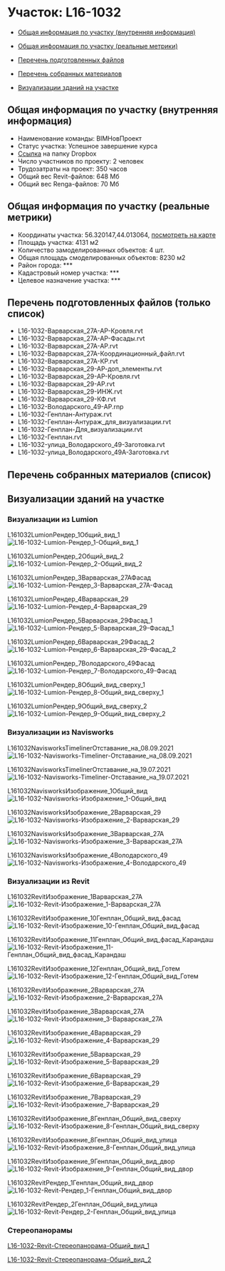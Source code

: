 # Участок: L16-1032

* [Общая информация по участку (внутренняя информация)](#Chapter1)

* [Общая информация по участку (реальные метрики)](#Chapter2)

* [Перечень подготовленных файлов](#Chapter3)

* [Перечень собранных материалов](#Chapter4)

* [Визуализации зданий на участке](#Chapter6)

## <a id="Chapter1"></a> Общая информация по участку (внутренняя информация)
+ Наименование команды: BIMНовПроект
+ Статус участка: Успешное завершение курса
+ [Ссылка](https://www.dropbox.com/sh/wvvgv1nw1iqred9/AADmkJJrYQGC1OnUqt3bRK-ua/L16_1032?dl=0) на папку Dropbox
+ Число участников по проекту: 2 человек
+ Трудозатраты на проект: 350 часов
+ Общий вес Revit-файлов: 648 Мб
+ Общий вес Renga-файлов: 70 Мб
## <a id="Chapter2"></a> Общая информация по участку (реальные метрики)
+ Координаты участка: 56.320147,44.013064, [посмотреть на карте](https://yandex.ru/maps/47/nizhny-novgorod/?ll=44.013064%2C56.320147&z=19)
+ Площадь участка: 4131 м2
+ Количество замоделированных объектов: 4 шт.
+ Общая площадь смоделированных объектов: 8230 м2
+ Район города: *** 
+ Кадастровый номер участка: *** 
+ Целевое назначение участка: *** 
## <a id="Chapter3"></a> Перечень подготовленных файлов (только список)
+ L16-1032-Варварская_27А-АР-Кровля.rvt
+ L16-1032-Варварская_27А-АР-Фасады.rvt
+ L16-1032-Варварская_27А-АР.rvt
+ L16-1032-Варварская_27А-Координационный_файл.rvt
+ L16-1032-Варварская_27А-КР.rvt
+ L16-1032-Варварская_29-АР-доп_элементы.rvt
+ L16-1032-Варварская_29-АР-Кровля.rvt
+ L16-1032-Варварская_29-АР.rvt
+ L16-1032-Варварская_29-ИНЖ.rvt
+ L16-1032-Варварская_29-КФ.rvt
+ L16-1032-Володарского_49-АР.rnp
+ L16-1032-Генплан-Антураж.rvt
+ L16-1032-Генплан-Антураж_для_визуализации.rvt
+ L16-1032-Генплан-Для_визуализации.rvt
+ L16-1032-Генплан.rvt
+ L16-1032-улица_Володарского_49-Заготовка.rvt
+ L16-1032-улица_Володарского_49А-Заготовка.rvt
## <a id="Chapter4"></a> Перечень собранных материалов (список)
## <a id="Chapter6"></a> Визуализации зданий на участке
### Визуализации из Lumion
L161032LumionРендер_1Общий_вид_1
![L16-1032-Lumion-Рендер_1-Общий_вид_1](/Images/L16_1032/L16-1032-Lumion-Рендер_1-Общий_вид_1_Compressed.jpg)

L161032LumionРендер_2Общий_вид_2
![L16-1032-Lumion-Рендер_2-Общий_вид_2](/Images/L16_1032/L16-1032-Lumion-Рендер_2-Общий_вид_2_Compressed.jpg)

L161032LumionРендер_3Варварская_27АФасад
![L16-1032-Lumion-Рендер_3-Варварская_27А-Фасад](/Images/L16_1032/L16-1032-Lumion-Рендер_3-Варварская_27А-Фасад_Compressed.jpg)

L161032LumionРендер_4Варварская_29
![L16-1032-Lumion-Рендер_4-Варварская_29](/Images/L16_1032/L16-1032-Lumion-Рендер_4-Варварская_29_Compressed.jpg)

L161032LumionРендер_5Варварская_29Фасад_1
![L16-1032-Lumion-Рендер_5-Варварская_29-Фасад_1](/Images/L16_1032/L16-1032-Lumion-Рендер_5-Варварская_29-Фасад_1_Compressed.jpg)

L161032LumionРендер_6Варварская_29Фасад_2
![L16-1032-Lumion-Рендер_6-Варварская_29-Фасад_2](/Images/L16_1032/L16-1032-Lumion-Рендер_6-Варварская_29-Фасад_2_Compressed.jpg)

L161032LumionРендер_7Володарского_49Фасад
![L16-1032-Lumion-Рендер_7-Володарского_49-Фасад](/Images/L16_1032/L16-1032-Lumion-Рендер_7-Володарского_49-Фасад_Compressed.jpg)

L161032LumionРендер_8Общий_вид_сверху_1
![L16-1032-Lumion-Рендер_8-Общий_вид_сверху_1](/Images/L16_1032/L16-1032-Lumion-Рендер_8-Общий_вид_сверху_1_Compressed.jpg)

L161032LumionРендер_9Общий_вид_сверху_2
![L16-1032-Lumion-Рендер_9-Общий_вид_сверху_2](/Images/L16_1032/L16-1032-Lumion-Рендер_9-Общий_вид_сверху_2_Compressed.jpg)

### Визуализации из Navisworks
L161032NavisworksTimelinerОтставание_на_08.09.2021
![L16-1032-Navisworks-Timeliner-Отставание_на_08.09.2021](/Images/L16_1032/L16-1032-Navisworks-Timeliner-Отставание_на_08.09.2021_Compressed.jpg)

L161032NavisworksTimelinerОтставание_на_19.07.2021
![L16-1032-Navisworks-Timeliner-Отставание_на_19.07.2021](/Images/L16_1032/L16-1032-Navisworks-Timeliner-Отставание_на_19.07.2021_Compressed.jpg)

L161032NavisworksИзображение_1Общий_вид
![L16-1032-Navisworks-Изображение_1-Общий_вид](/Images/L16_1032/L16-1032-Navisworks-Изображение_1-Общий_вид_Compressed.jpg)

L161032NavisworksИзображение_2Варварская_29
![L16-1032-Navisworks-Изображение_2-Варварская_29](/Images/L16_1032/L16-1032-Navisworks-Изображение_2-Варварская_29_Compressed.jpg)

L161032NavisworksИзображение_3Варварская_27А
![L16-1032-Navisworks-Изображение_3-Варварская_27А](/Images/L16_1032/L16-1032-Navisworks-Изображение_3-Варварская_27А_Compressed.jpg)

L161032NavisworksИзображение_4Володарского_49
![L16-1032-Navisworks-Изображение_4-Володарского_49](/Images/L16_1032/L16-1032-Navisworks-Изображение_4-Володарского_49_Compressed.jpg)

### Визуализации из Revit
L161032RevitИзображение_1Варварская_27А
![L16-1032-Revit-Изображение_1-Варварская_27А](/Images/L16_1032/L16-1032-Revit-Изображение_1-Варварская_27А_Compressed.jpg)

L161032RevitИзображение_10Генплан_Общий_вид_фасад
![L16-1032-Revit-Изображение_10-Генплан_Общий_вид_фасад](/Images/L16_1032/L16-1032-Revit-Изображение_10-Генплан_Общий_вид_фасад_Compressed.jpg)

L161032RevitИзображение_11Генплан_Общий_вид_фасад_Карандаш
![L16-1032-Revit-Изображение_11-Генплан_Общий_вид_фасад_Карандаш](/Images/L16_1032/L16-1032-Revit-Изображение_11-Генплан_Общий_вид_фасад_Карандаш_Compressed.jpg)

L161032RevitИзображение_12Генплан_Общий_вид_Готем
![L16-1032-Revit-Изображение_12-Генплан_Общий_вид_Готем](/Images/L16_1032/L16-1032-Revit-Изображение_12-Генплан_Общий_вид_Готем_Compressed.jpg)

L161032RevitИзображение_2Варварская_27А
![L16-1032-Revit-Изображение_2-Варварская_27А](/Images/L16_1032/L16-1032-Revit-Изображение_2-Варварская_27А_Compressed.jpg)

L161032RevitИзображение_3Варварская_27А
![L16-1032-Revit-Изображение_3-Варварская_27А](/Images/L16_1032/L16-1032-Revit-Изображение_3-Варварская_27А_Compressed.jpg)

L161032RevitИзображение_4Варварская_29
![L16-1032-Revit-Изображение_4-Варварская_29](/Images/L16_1032/L16-1032-Revit-Изображение_4-Варварская_29_Compressed.jpg)

L161032RevitИзображение_5Варварская_29
![L16-1032-Revit-Изображение_5-Варварская_29](/Images/L16_1032/L16-1032-Revit-Изображение_5-Варварская_29_Compressed.jpg)

L161032RevitИзображение_6Варварская_29
![L16-1032-Revit-Изображение_6-Варварская_29](/Images/L16_1032/L16-1032-Revit-Изображение_6-Варварская_29_Compressed.jpg)

L161032RevitИзображение_7Варварская_29
![L16-1032-Revit-Изображение_7-Варварская_29](/Images/L16_1032/L16-1032-Revit-Изображение_7-Варварская_29_Compressed.jpg)

L161032RevitИзображение_8Генплан_Общий_вид_сверху
![L16-1032-Revit-Изображение_8-Генплан_Общий_вид_сверху](/Images/L16_1032/L16-1032-Revit-Изображение_8-Генплан_Общий_вид_сверху_Compressed.jpg)

L161032RevitИзображение_8Генплан_Общий_вид_улица
![L16-1032-Revit-Изображение_8-Генплан_Общий_вид_улица](/Images/L16_1032/L16-1032-Revit-Изображение_8-Генплан_Общий_вид_улица_Compressed.jpg)

L161032RevitИзображение_9Генплан_Общий_вид_двор
![L16-1032-Revit-Изображение_9-Генплан_Общий_вид_двор](/Images/L16_1032/L16-1032-Revit-Изображение_9-Генплан_Общий_вид_двор_Compressed.jpg)

L161032RevitРендер_1Генплан_Общий_вид_двор
![L16-1032-Revit-Рендер_1-Генплан_Общий_вид_двор](/Images/L16_1032/L16-1032-Revit-Рендер_1-Генплан_Общий_вид_двор_Compressed.jpg)

L161032RevitРендер_2Генплан_Общий_вид_улица
![L16-1032-Revit-Рендер_2-Генплан_Общий_вид_улица](/Images/L16_1032/L16-1032-Revit-Рендер_2-Генплан_Общий_вид_улица_Compressed.jpg)

### Стереопанорамы
[L16-1032-Revit-Стереопанорама-Общий_вид_1](https://pano.autodesk.com/pano.html?url=jpgs/80c311d1-263f-4937-adf4-4a019cb6ecb9&version=2)

[L16-1032-Revit-Стереопанорама-Общий_вид_2](https://pano.autodesk.com/pano.html?url=jpgs/e16a4ad7-9855-4570-bf88-d1f06be3b796&version=2)

